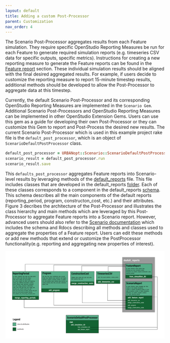 ```yaml
---
layout: default
title: Adding a custom Post-Processor
parent: Customization
nav_order: 4
---
```


The Scenario Post-Processor aggregates results from each Feature simulation. They require specific OpenStudio Reporting Measures be run for each Feature to generate required simulation reports (e.g. timeseries CSV data for specific outputs, specific metrics). Instructions for creating a new reporting measure to generate the Feature reports can be found in the [Feature report](feature_reports.md) section. These individual simulation results should be aligned with the final desired aggregated results. For example, if users decide to customize the reporting measure to report 15-minute timestep results, additional methods should be developed to allow the Post-Processor to aggregate data at this timestep.

Currently, the default Scenario Post-Processor and its corresponding OpenStudio Reporting Measures are implemented in the `Scenario Gem`.  Additional Scenario Post-Processors and OpenStudio Reporting Measures can be implemented in other OpenStudio Extension Gems. Users can use this gem as a guide for developing their own Post-Processor or they can customize this Gem to report and Post-Process the desired new results. The current Scenario Post-Processor which is used in this example project rake file is the `default_post_processor`, which is an object of `ScenarioDefaultPostProcessor` class.

```ruby
default_post_processor = URBANopt::Scenario::ScenarioDefaultPostProcessor.new(baseline_scenario)
scenario_result = default_post_processor.run
scenario_result.save
```

This `defaults_post_processor` aggregates Feature reports into Scenario-level results by leveraging methods of the [default_reports](https://github.com/urbanopt/urbanopt-scenario-gem/blob/develop/lib/urbanopt/scenario/default_reports.rb) file. This file includes classes that are developed in the default_reports [folder](https://github.com/urbanopt/urbanopt-scenario-gem/tree/develop/lib/urbanopt/scenario/default_reports). Each of these classes corresponds to a component in the default_reports [schema](https://github.com/urbanopt/urbanopt-scenario-gem/blob/develop/lib/urbanopt/scenario/default_reports/schema/scenario_schema.json). This schema describes all the main components of the default reports (reporting_period, program, constructon_cost, etc.) and their attributes. Figure 3 decribes the architecture of the Post-Processor and illustrates the class hierarchy and main methods which are leveraged by this Post-Processor to aggregate Feature reports into a Scenario report. However, advanced users should also refer to the [Scenario documentation](../advanced_documentation/advanced.md) which includes the schema and Rdocs describing all methods and classes used to aggregate the properties of a Feature report. Users can edit these methods or add new methods that extend or customize the PostProcessor functionality(e.g. reporting and aggregating new properties of interest).

![post-processor-code-architecture](../doc_files/PostProcessor_code_architecture.jpg)
